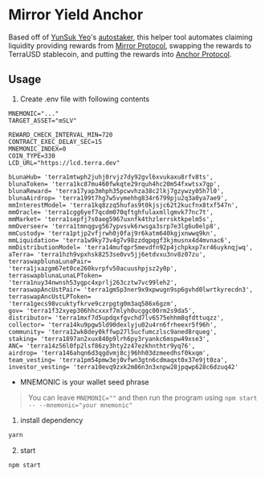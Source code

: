 # Mirror Yield Anchor

Based off of [YunSuk Yeo](https://github.com/YunSuk-Yeo)'s [autostaker](https://github.com/YunSuk-Yeo/autostaker), this helper tool automates claiming liquidity providing rewards from [Mirror Protocol](https://mirror.finance), swapping the rewards to TerraUSD stablecoin, and putting the rewards into [Anchor Protocol](https://anchorprotocol.com).

## Usage

1. Create .env file with following contents

```env
MNEMONIC="..."
TARGET_ASSET="mSLV"

REWARD_CHECK_INTERVAL_MIN=720
CONTRACT_EXEC_DELAY_SEC=15
MNEMONIC_INDEX=0
COIN_TYPE=330
LCD_URL="https://lcd.terra.dev"

bLunaHub= 'terra1mtwph2juhj0rvjz7dy92gvl6xvukaxu8rfv8ts',
blunaToken= 'terra1kc87mu460fwkqte29rquh4hc20m54fxwtsx7gp',
blunaReward= 'terra17yap3mhph35pcwvhza38c2lkj7gzywzy05h7l0',
blunaAirdrop= 'terra199t7hg7w5vymehhg834r6799pju2q3a0ya7ae9',
mmInterestModel= 'terra1kq8zzq5hufas9t0kjsjc62t2kucfnx8txf547n',
mmOracle= 'terra1cgg6yef7qcdm070qftghfulaxmllgmvk77nc7t',
mmMarket= 'terra1sepfj7s0aeg5967uxnfk4thzlerrsktkpelm5s',
mmOverseer= 'terra1tmnqgvg567ypvsvk6rwsga3srp7e3lg6u0elp8',
mmCustody= 'terra1ptjp2vfjrwh0j0faj9r6katm640kgjxnwwq9kn',
mmLiquidation= 'terra1w9ky73v4g7v98zzdqpqgf3kjmusnx4d4mvnac6',
mmDistributionModel= 'terra14mufqpr5mevdfn92p4jchpkxp7xr46uyknqjwq',
aTerra= 'terra1hzh9vpxhsk8253se0vv5jj6etdvxu3nv8z07zu',
terraswapblunaLunaPair= 'terra1jxazgm67et0ce260kvrpfv50acuushpjsz2y0p',
terraswapblunaLunaLPToken= 'terra1nuy34nwnsh53ygpc4xprlj263cztw7vc99leh2',
terraswapAncUstPair= 'terra1gm5p3ner9x9xpwugn9sp6gvhd0lwrtkyrecdn3',
terraswapAncUstLPToken= 'terra1gecs98vcuktyfkrve9czrpgtg0m3aq586x6gzm',
gov= 'terra1f32xyep306hhcxxxf7mlyh0ucggc00rm2s9da5',
distributor= 'terra1mxf7d5updqxfgvchd7lv6575ehhm8qfdttuqzz',
collector= 'terra14ku9pgw5ld90dexlyju02u4rn6frheexr5f96h',
community= 'terra12wk8dey0kffwp27l5ucfumczlsc9aned8rqueg',
staking= 'terra1897an2xux840p9lrh6py3ryankc6mspw49xse3',
ANC= 'terra14z56l0fp2lsf86zy3hty2z47ezkhnthtr9yq76',
airdrop= 'terra146ahqn6d3qgdvmj8cj96hh03dzmeedhsf0kxqm',
team_vesting= 'terra1pm54pmw3ej0vfwn3gtn6cdmaqxt0x37e9jt0za',
investor_vesting= 'terra10evq9zxk2m86n3n3xnpw28jpqwp628c6dzuq42'
```  

* MNEMONIC is your wallet seed phrase

> You can leave `MNEMONIC=""` and then run the program using `npm start -- --mnemonic="your mnemonic"`

1. install dependency

```bash
yarn
```

2. start 

```bash
npm start
```
